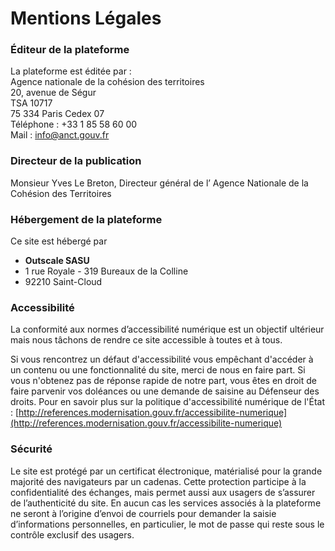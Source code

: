 # Mentions Légales

### Éditeur de la plateforme

La plateforme est éditée par :\
Agence nationale de la cohésion des territoires\
20, avenue de Ségur\
TSA 10717\
75 334 Paris Cedex 07\
Téléphone : +33 1 85 58 60 00\
Mail : [info@anct.gouv.fr](mailto:info@anct.gouv.fr)

### Directeur de la publication

Monsieur Yves Le Breton, Directeur général de l’ Agence Nationale de la Cohésion des Territoires

### Hébergement de la plateforme

Ce site est hébergé par

* **Outscale SASU**
* 1 rue Royale - 319 Bureaux de la Colline
* 92210 Saint-Cloud

### Accessibilité

La conformité aux normes d’accessibilité numérique est un objectif ultérieur mais nous tâchons de rendre ce site accessible à toutes et à tous.

Si vous rencontrez un défaut d'accessibilité vous empêchant d'accéder à un contenu ou une fonctionnalité du site, merci de nous en faire part. Si vous n'obtenez pas de réponse rapide de notre part, vous êtes en droit de faire parvenir vos doléances ou une demande de saisine au Défenseur des droits. Pour en savoir plus sur la politique d'accessibilité numérique de l'État : [http://references.modernisation.gouv.fr/accessibilite-numerique](http://references.modernisation.gouv.fr/accessibilite-numerique)

### Sécurité

Le site est protégé par un certificat électronique, matérialisé pour la grande majorité des navigateurs par un cadenas. Cette protection participe à la confidentialité des échanges, mais permet aussi aux usagers de s’assurer de l’authenticité du site. En aucun cas les services associés à la plateforme ne seront à l’origine d’envoi de courriels pour demander la saisie d’informations personnelles, en particulier, le mot de passe qui reste sous le contrôle exclusif des usagers.
